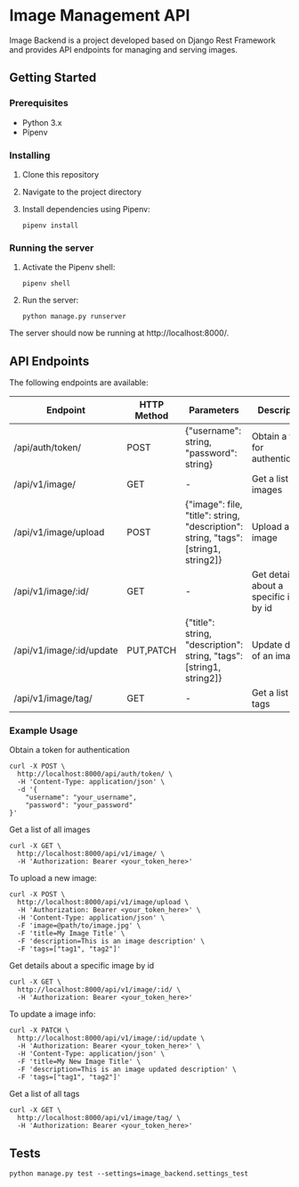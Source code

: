 # Image Management API

Image Backend is a project developed based on Django Rest Framework and provides API endpoints for managing and serving images.

## Getting Started

### Prerequisites

- Python 3.x
- Pipenv

### Installing

1. Clone this repository


2. Navigate to the project directory


3. Install dependencies using Pipenv:

    ```
    pipenv install
    ```

### Running the server

1. Activate the Pipenv shell:

    ```
    pipenv shell
    ```

2. Run the server:

    ```
    python manage.py runserver
    ```

The server should now be running at http://localhost:8000/.

## API Endpoints

The following endpoints are available:

| Endpoint | HTTP Method | Parameters | Description |
| -------- | ----------- | ---------- | ----------- |
| /api/auth/token/ | POST | {"username": string, "password": string} | Obtain a token for authentication. |
| /api/v1/image/ | GET | - | Get a list of all images |
| /api/v1/image/upload | POST | {"image": file, "title": string, "description": string, "tags": [string1, string2]} | Upload a new image |
| /api/v1/image/:id/ | GET | - | Get details about a specific image by id |
| /api/v1/image/:id/update | PUT,PATCH |  {"title": string, "description": string, "tags": [string1, string2]} | Update details of an image |
| /api/v1/image/tag/ | GET | - | Get a list of all tags |

### Example Usage

Obtain a token for authentication
```
curl -X POST \
  http://localhost:8000/api/auth/token/ \
  -H 'Content-Type: application/json' \
  -d '{
    "username": "your_username",
    "password": "your_password"
}'
```

Get a list of all images
```
curl -X GET \
  http://localhost:8000/api/v1/image/ \
  -H 'Authorization: Bearer <your_token_here>'
```

To upload a new image:
```
curl -X POST \
  http://localhost:8000/api/v1/image/upload \
  -H 'Authorization: Bearer <your_token_here>' \
  -H 'Content-Type: application/json' \
  -F 'image=@path/to/image.jpg' \
  -F 'title=My Image Title' \
  -F 'description=This is an image description' \
  -F 'tags=["tag1", "tag2"]'
```

Get details about a specific image by id
```
curl -X GET \
  http://localhost:8000/api/v1/image/:id/ \
  -H 'Authorization: Bearer <your_token_here>'
```

To update a image info:
```
curl -X PATCH \
  http://localhost:8000/api/v1/image/:id/update \
  -H 'Authorization: Bearer <your_token_here>' \
  -H 'Content-Type: application/json' \
  -F 'title=My New Image Title' \
  -F 'description=This is an image updated description' \
  -F 'tags=["tag1", "tag2"]'
```

Get a list of all tags
```
curl -X GET \
  http://localhost:8000/api/v1/image/tag/ \
  -H 'Authorization: Bearer <your_token_here>'
```

## Tests

```
python manage.py test --settings=image_backend.settings_test
```